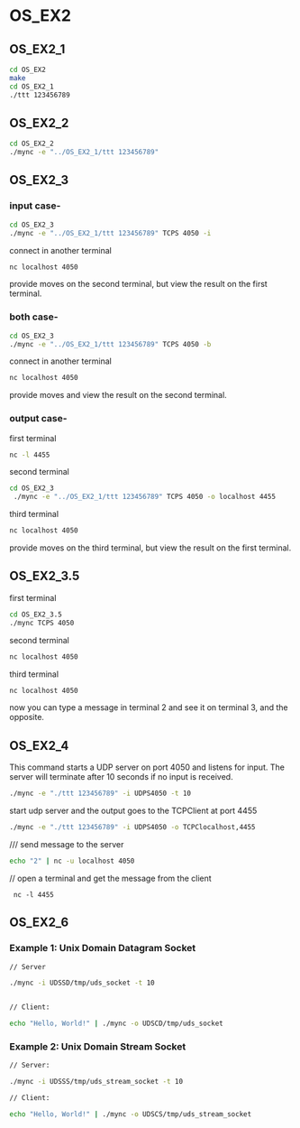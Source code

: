 # OS_EX2

## OS_EX2_1

```bash
cd OS_EX2
make
cd OS_EX2_1
./ttt 123456789
```


## OS_EX2_2

```bash
cd OS_EX2_2
./mync -e "../OS_EX2_1/ttt 123456789"
```


## OS_EX2_3

### input case-

```bash
cd OS_EX2_3
./mync -e "../OS_EX2_1/ttt 123456789" TCPS 4050 -i
```
connect in another terminal
```bash
nc localhost 4050
```
provide moves on the second terminal, but view the result on the first terminal.


### both case-

```bash
cd OS_EX2_3
./mync -e "../OS_EX2_1/ttt 123456789" TCPS 4050 -b
```
connect in another terminal
```bash
nc localhost 4050
```
provide moves and view the result on the second terminal.


### output case-
first terminal
```bash
nc -l 4455
```
second terminal
```bash
cd OS_EX2_3
 ./mync -e "../OS_EX2_1/ttt 123456789" TCPS 4050 -o localhost 4455
```
third terminal
```bash
nc localhost 4050
```
provide moves on the third terminal, but view the result on the first terminal.


## OS_EX2_3.5
first terminal
```bash
cd OS_EX2_3.5
./mync TCPS 4050
```
second terminal
```bash
nc localhost 4050
```
third terminal
```bash
nc localhost 4050
```
now you can type a message in terminal 2 and see it on terminal 3, and the opposite.


## OS_EX2_4



This command starts a UDP server on port 4050 and listens for input.
The server will terminate after 10 seconds if no input is received. 
```bash
./mync -e "./ttt 123456789" -i UDPS4050 -t 10
```
start udp server and the output goes to the TCPClient at port 4455
```bash
./mync -e "./ttt 123456789" -i UDPS4050 -o TCPClocalhost,4455
```


/// send message to the server
```bash
echo "2" | nc -u localhost 4050
```

// open a terminal and  get the message from the client
```
 nc -l 4455

```


## OS_EX2_6
### Example 1: Unix Domain Datagram Socket

```sh
// Server

./mync -i UDSSD/tmp/uds_socket -t 10


// Client:

echo "Hello, World!" | ./mync -o UDSCD/tmp/uds_socket
```

### Example 2: Unix Domain Stream Socket
```sh
// Server:

./mync -i UDSSS/tmp/uds_stream_socket -t 10

// Client:

echo "Hello, World!" | ./mync -o UDSCS/tmp/uds_stream_socket
```









